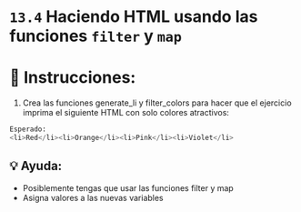 # `13.4` Haciendo HTML usando las funciones `filter` y `map`

# 📝 Instrucciones:
1. Crea las funciones generate_li y filter_colors para hacer que el ejercicio imprima el siguiente HTML con solo colores atractivos:
```py
Esperado:
<li>Red</li><li>Orange</li><li>Pink</li><li>Violet</li>
```

## 💡 Ayuda:
- Posiblemente tengas que usar las funciones filter y map
- Asigna valores a las nuevas variables
